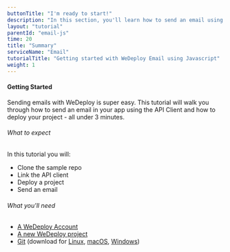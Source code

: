 ```yaml
---
buttonTitle: "I'm ready to start!"
description: "In this section, you'll learn how to send an email using JavaScript and the WeDeploy Email Service."
layout: "tutorial"
parentId: "email-js"
time: 20
title: "Summary"
serviceName: "Email"
tutorialTitle: "Getting started with WeDeploy Email using Javascript"
weight: 1
---
```


#### Getting Started

Sending emails with WeDeploy is super easy. This tutorial will walk you through how to send an email in your app using the API Client and how to deploy your project - all under 3 minutes.

###### What to expect

In this tutorial you will:

<ul class="checklist">
	<li>Clone the sample repo</li>
	<li>Link the API client</li>
	<li>Deploy a project</li>
	<li>Send an email</li>
</ul>

###### What you'll need

* [A WeDeploy Account](http://dashboard.wedeploy.com/login)
* [A new WeDeploy project](http://dashboard.wedeploy.com)
* [Git](https://git-scm.com/) (download for [Linux](https://git-scm.com/download/linux), [macOS](https://git-scm.com/download/mac), [Windows](https://git-scm.com/download/win))
